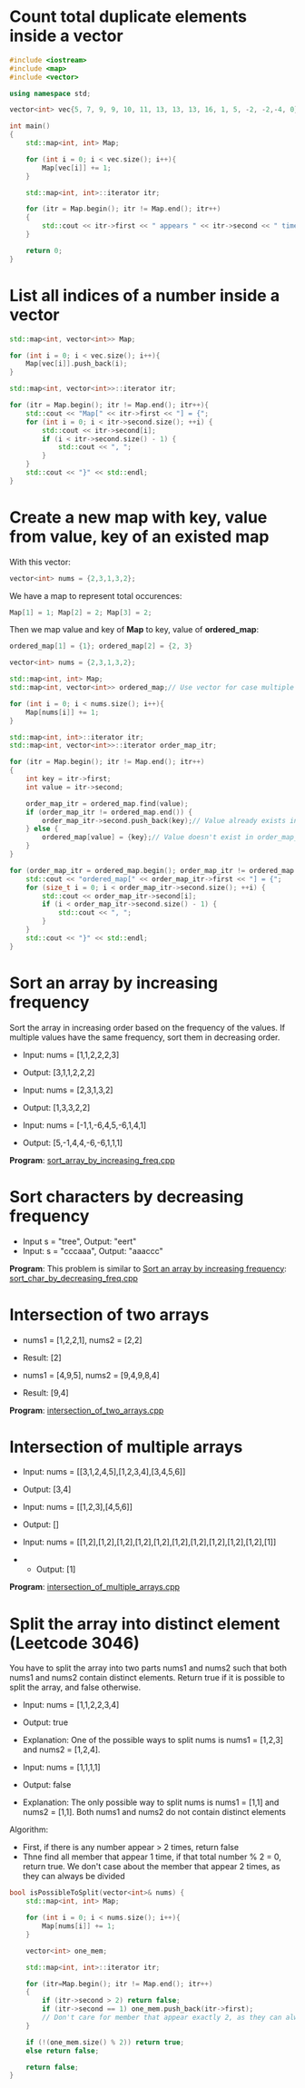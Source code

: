 # Count total duplicate elements inside a vector
```cpp
#include <iostream>
#include <map> 
#include <vector> 

using namespace std;

vector<int> vec{5, 7, 9, 9, 10, 11, 13, 13, 13, 16, 1, 5, -2, -2,-4, 0};

int main()
{ 
	std::map<int, int> Map;

    for (int i = 0; i < vec.size(); i++){
        Map[vec[i]] += 1;
    }

    std::map<int, int>::iterator itr;

    for (itr = Map.begin(); itr != Map.end(); itr++) 
    { 
        std::cout << itr->first << " appears " << itr->second << " times" << std::endl;
    } 

    return 0;
}
```
# List all indices of a number inside a vector
```cpp
std::map<int, vector<int>> Map;

for (int i = 0; i < vec.size(); i++){
    Map[vec[i]].push_back(i);
}

std::map<int, vector<int>>::iterator itr;

for (itr = Map.begin(); itr != Map.end(); itr++){ 
    std::cout << "Map[" << itr->first << "] = {";
    for (int i = 0; i < itr->second.size(); ++i) {
        std::cout << itr->second[i];
        if (i < itr->second.size() - 1) {
            std::cout << ", ";
        }
    }
    std::cout << "}" << std::endl;
}
```
# Create a new map with key, value from value, key of an existed map
With this vector:
```cpp
vector<int> nums = {2,3,1,3,2};
```
We have a map to represent total occurences:
```cpp
Map[1] = 1; Map[2] = 2; Map[3] = 2;
```
Then we map value and key of **Map** to key, value of **ordered_map**:
```cpp
ordered_map[1] = {1}; ordered_map[2] = {2, 3}
```
```cpp
vector<int> nums = {2,3,1,3,2};

std::map<int, int> Map;
std::map<int, vector<int>> ordered_map;// Use vector for case multiple keys have the same freq

for (int i = 0; i < nums.size(); i++){
    Map[nums[i]] += 1;
}

std::map<int, int>::iterator itr;
std::map<int, vector<int>>::iterator order_map_itr;

for (itr = Map.begin(); itr != Map.end(); itr++) 
{ 
    int key = itr->first;
    int value = itr->second;

    order_map_itr = ordered_map.find(value);
    if (order_map_itr != ordered_map.end()) {
        order_map_itr->second.push_back(key);// Value already exists in order_map_itr
    } else {
        ordered_map[value] = {key};// Value doesn't exist in order_map_itr
    }
} 

for (order_map_itr = ordered_map.begin(); order_map_itr != ordered_map.end(); order_map_itr++){
    std::cout << "ordered_map[" << order_map_itr->first << "] = {";
    for (size_t i = 0; i < order_map_itr->second.size(); ++i) {
        std::cout << order_map_itr->second[i];
        if (i < order_map_itr->second.size() - 1) {
            std::cout << ", ";
        }
    }
    std::cout << "}" << std::endl;
}
```
# Sort an array by increasing frequency
Sort the array in increasing order based on the frequency of the values. If multiple values have the same frequency, sort them in decreasing order.

* Input: nums = [1,1,2,2,2,3]
* Output: [3,1,1,2,2,2]

* Input: nums = [2,3,1,3,2]
* Output: [1,3,3,2,2]

* Input: nums = [-1,1,-6,4,5,-6,1,4,1]
* Output: [5,-1,4,4,-6,-6,1,1,1]

**Program**: [sort_array_by_increasing_freq.cpp](https://github.com/TranPhucVinh/Cplusplus/blob/master/Data%20structure/Hash%20map/src/sort_array_by_increasing_freq.cpp)
# Sort characters by decreasing frequency
* Input s = "tree", Output: "eert"
* Input: s = "cccaaa", Output: "aaaccc"

**Program**: This problem is similar to [Sort an array by increasing frequency](#sort-an-array-by-increasing-frequency): [sort_char_by_decreasing_freq.cpp](https://github.com/TranPhucVinh/Cplusplus/blob/master/Data%20structure/Hash%20map/src/sort_char_by_decreasing_freq.cpp)
# Intersection of two arrays

* nums1 = [1,2,2,1], nums2 = [2,2]
* Result: [2]

* nums1 = [4,9,5], nums2 = [9,4,9,8,4]
* Result: [9,4]

**Program**: [intersection_of_two_arrays.cpp](https://github.com/TranPhucVinh/Cplusplus/blob/master/Data%20structure/Hash%20map/src/intersection_of_two_arrays.cpp)
# Intersection of multiple arrays
* Input: nums = [[3,1,2,4,5],[1,2,3,4],[3,4,5,6]]
* Output: [3,4]

* Input: nums = [[1,2,3],[4,5,6]]
* Output: []

* Input: nums = [[1,2],[1,2],[1,2],[1,2],[1,2],[1,2],[1,2],[1,2],[1,2],[1,2],[1]]
* * Output: [1]

**Program**: [intersection_of_multiple_arrays.cpp](https://github.com/TranPhucVinh/Cplusplus/blob/master/Data%20structure/Hash%20map/src/intersection_of_multiple_arrays.cpp)
# Split the array into distinct element (Leetcode 3046)

You have to split the array into two parts nums1 and nums2 such that both nums1 and nums2 contain distinct elements. Return true if it is possible to split the array, and false otherwise.

* Input: nums = [1,1,2,2,3,4]
* Output: true
* Explanation: One of the possible ways to split nums is nums1 = [1,2,3] and nums2 = [1,2,4].

* Input: nums = [1,1,1,1]
* Output: false
* Explanation: The only possible way to split nums is nums1 = [1,1] and nums2 = [1,1]. Both nums1 and nums2 do not contain distinct elements

Algorithm: 
* First, if there is any number appear > 2 times, return false
* Thne find all member that appear 1 time, if that total number % 2 = 0, return true. We don't case about the member that appear 2 times, as they can always be divided

```cpp
bool isPossibleToSplit(vector<int>& nums) {
    std::map<int, int> Map;

    for (int i = 0; i < nums.size(); i++){
        Map[nums[i]] += 1;
    }

    vector<int> one_mem;

    std::map<int, int>::iterator itr;

    for (itr=Map.begin(); itr != Map.end(); itr++) 
    { 
        if (itr->second > 2) return false;
        if (itr->second == 1) one_mem.push_back(itr->first);
        // Don't care for member that appear exactly 2, as they can always be divided
    } 

    if (!(one_mem.size() % 2)) return true;
    else return false;

    return false;
}
```